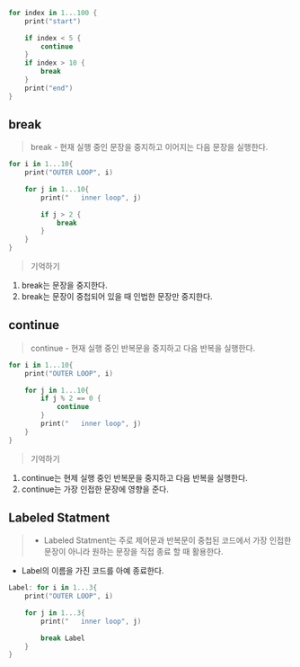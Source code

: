 ```swift
for index in 1...100 {
	print("start")
    
    if index < 5 {
    	continue
    }
    if index > 10 {
    	break
    }
    print("end")
}
```

## break
> break - 현재 실행 중인 문장을 중지하고 이어지는 다음 문장을 실행한다.

```swift
for i in 1...10{
    print("OUTER LOOP", i)
    
    for j in 1...10{
        print("   inner loop", j)
        
        if j > 2 {
            break
        }
    }
}
```

> 기억하기
1. break는 문장을 중지한다.
2. break는 문장이 중첩되어 있을 때 인법한 문장만 중지한다.

## continue
> continue - 현재 실행 중인 반복문을 중지하고 다음 반복을 실행한다.


```swift
for i in 1...10{
    print("OUTER LOOP", i)
    
    for j in 1...10{
        if j % 2 == 0 {
            continue
        }
        print("   inner loop", j)
    }
}
```

> 기억하기
1. continue는 현제 실행 중인 반복문을 중지하고 다음 반복을 실행한다.
2. continue는 가장 인접한 문장에 영향을 준다.

## Labeled Statment
> - Labeled Statment는 주로 제어문과 반복문이 중첩된 코드에서 가장 인접한 문장이 아니라 원하는 문장을 직접 종료 할 때 활용한다.
- Label의 이름을 가진 코드를 아예 종료한다.

```swift
Label: for i in 1...3{
    print("OUTER LOOP", i)
    
    for j in 1...3{
        print("   inner loop", j)
        
        break Label
    }
}
```







